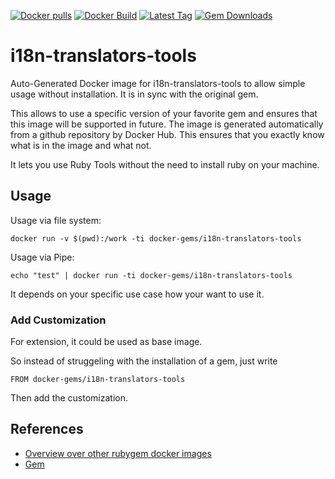[![Docker pulls](https://img.shields.io/docker/pulls/rubygem/i18n-translators-tools.svg)](https://hub.docker.com/r/rubygem/i18n-translators-tools/)
[![Docker Build](https://img.shields.io/docker/automated/rubygem/i18n-translators-tools.svg)](https://hub.docker.com/r/rubygem/i18n-translators-tools/)
[![Latest Tag](https://img.shields.io/github/tag/docker-rubygem/i18n-translators-tools.svg)](https://hub.docker.com/r/rubygem/i18n-translators-tools/)
[![Gem Downloads](https://img.shields.io/gem/dt/i18n-translators-tools.svg)](https://rubygems.org/gems/i18n-translators-tools/)
# i18n-translators-tools

Auto-Generated Docker image for i18n-translators-tools to allow simple usage without installation.
It is in sync with the original gem.

This allows to use a specific version of your favorite gem and ensures that this image will be supported in future.
The image is generated automatically from a github repository by Docker Hub.
This ensures that you exactly know what is in the image and what not.

It lets you use Ruby Tools without the need to install ruby on your machine.

## Usage

Usage via file system:

`docker run -v $(pwd):/work -ti docker-gems/i18n-translators-tools`

Usage via Pipe:

`echo "test" | docker run -ti docker-gems/i18n-translators-tools`

It depends on your specific use case how your want to use it.

### Add Customization

For extension, it could be used as base image.

So instead of struggeling with the installation of a gem, just write

`FROM docker-gems/i18n-translators-tools`

Then add the customization.

## References

 - [Overview over other rubygem docker images](https://github.com/thinkbot/docker-rubygem)
 - [Gem](https://rubygems.org/gems/i18n-translators-tools/)
